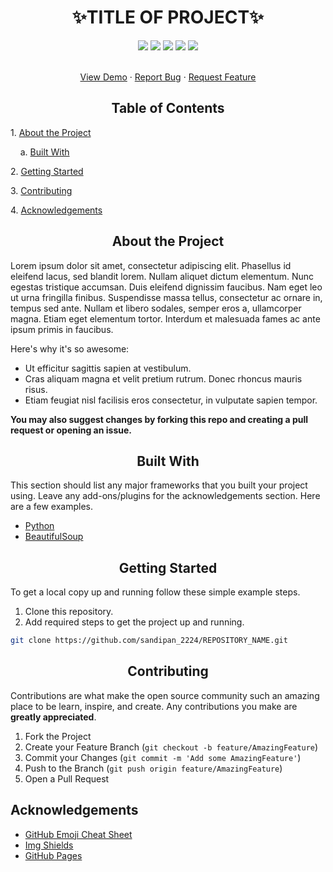 <h1 align="center">✨TITLE OF PROJECT✨</h1>
<p align="center">
  <img src="https://img.shields.io/github/license/sandip2224/My-README.md-Template"/>
  <img src="https://img.shields.io/github/forks/sandip2224/Static_Price_Tracker_Bot"/>
  <img src="https://img.shields.io/github/stars/sandip2224/Static_Price_Tracker_Bot"/>
  <img src="https://img.shields.io/github/issues-pr-closed/sandip2224/Static_Price_Tracker_Bot"/>
  <img src="https://img.shields.io/github/repo-size/sandip2224/Static_Price_Tracker_Bot"/>
</p>
<!-- PROJECT LOGO -->
  <p align="center">
    <br />
    <a href="https://github.com/sandipan_2224/REPOSITORY_NAME">View Demo</a>
    ·
    <a href="https://github.com/sandipan_2224/REPOSITORY_NAME/issues">Report Bug</a>
    ·
    <a href="https://github.com/sandipan_2224/REPOSITORY_NAME/issues">Request Feature</a>
  </p>
</p>



<!-- TABLE OF CONTENTS -->
<h2 align="center">Table of Contents</h2>

<p>1. <a href="#about-the-project">About the Project</a></p>
<p>&nbsp;&nbsp;&nbsp;&nbsp;a. <a href="#built-with">Built With</a></p>
<p>2. <a href="#getting-started">Getting Started</a></p>
<p>3. <a href="#contributing">Contributing</a></p>
<p>4. <a href="#acknowledgements">Acknowledgements</a></p>

<!-- ABOUT THE PROJECT -->
<h2 align="center">About the Project</h2>

Lorem ipsum dolor sit amet, consectetur adipiscing elit. Phasellus id eleifend lacus, sed blandit lorem. Nullam aliquet dictum elementum. Nunc egestas tristique accumsan. Duis eleifend dignissim faucibus. Nam eget leo ut urna fringilla finibus. Suspendisse massa tellus, consectetur ac ornare in, tempus sed ante. Nullam et libero sodales, semper eros a, ullamcorper magna. Etiam eget elementum tortor. Interdum et malesuada fames ac ante ipsum primis in faucibus.

Here's why it's so awesome:
* Ut efficitur sagittis sapien at vestibulum. 
* Cras aliquam magna et velit pretium rutrum. Donec rhoncus mauris risus.
* Etiam feugiat nisl facilisis eros consectetur, in vulputate sapien tempor. 

<strong>You may also suggest changes by forking this repo and creating a pull request or opening an issue.</strong>

<h2 align="center">Built With</h2>

This section should list any major frameworks that you built your project using. Leave any add-ons/plugins for the acknowledgements section. Here are a few examples.
* [Python](https://getbootstrap.com)
* [BeautifulSoup](https://www.crummy.com/software/BeautifulSoup/bs4/doc/)

<!-- GETTING STARTED -->
<h2 align="center">Getting Started</h2>

To get a local copy up and running follow these simple example steps.

1. Clone this repository.
2. Add required steps to get the project up and running.

```sh
git clone https://github.com/sandipan_2224/REPOSITORY_NAME.git
```

<!-- CONTRIBUTING -->
<h2 align="center">Contributing</h2>

Contributions are what make the open source community such an amazing place to be learn, inspire, and create. Any contributions you make are **greatly appreciated**.

1. Fork the Project
2. Create your Feature Branch (`git checkout -b feature/AmazingFeature`)
3. Commit your Changes (`git commit -m 'Add some AmazingFeature'`)
4. Push to the Branch (`git push origin feature/AmazingFeature`)
5. Open a Pull Request

<!-- ACKNOWLEDGEMENTS -->
## Acknowledgements
* [GitHub Emoji Cheat Sheet](https://www.webpagefx.com/tools/emoji-cheat-sheet)
* [Img Shields](https://shields.io)
* [GitHub Pages](https://pages.github.com)
